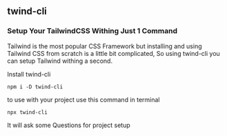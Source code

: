 ## twind-cli

### Setup Your TailwindCSS Withing Just 1 Command

Tailwind is the most popular CSS Framework but installing and using Tailwind CSS from scratch is a little bit complicated, So using twind-cli you can setup Tailwind withing a second.

Install twind-cli

```
npm i -D twind-cli
```

to use with your project use this command in terminal

```
npx twind-cli
```

It will ask some Questions for project setup
